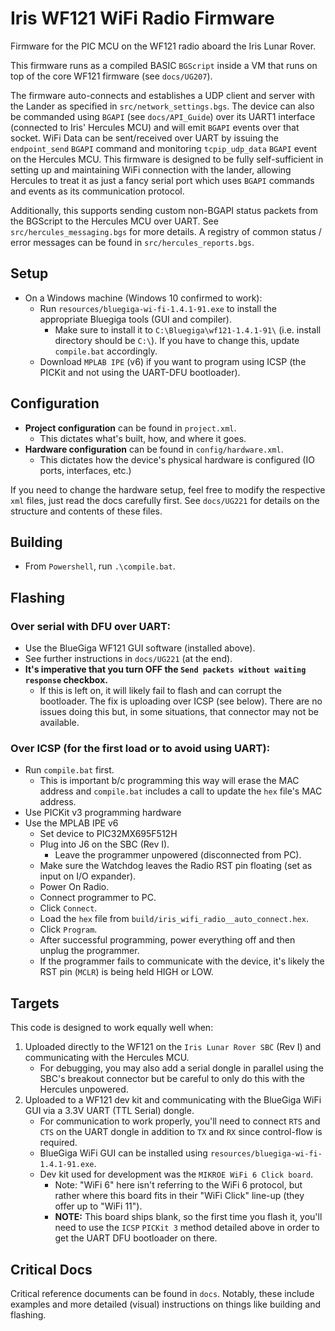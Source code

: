 # Iris WF121 WiFi Radio Firmware

Firmware for the PIC MCU on the WF121 radio aboard the Iris Lunar Rover.

This firmware runs as a compiled BASIC `BGScript` inside a VM that runs on top of the core WF121 firmware (see `docs/UG207`).

The firmware auto-connects and establishes a UDP client and server with the Lander as specified in `src/network_settings.bgs`. The device can also be commanded using `BGAPI` (see `docs/API_Guide`) over its UART1 interface (connected to Iris' Hercules MCU) and will emit `BGAPI` events over that socket. WiFi Data can be sent/received over UART by issuing the `endpoint_send` `BGAPI` command and monitoring `tcpip_udp_data` `BGAPI` event on the Hercules MCU. This firmware is designed to be fully self-sufficient in setting up and maintaining WiFi connection with the lander, allowing Hercules to treat it as just a fancy serial port which uses `BGAPI` commands and events as its communication protocol.

Additionally, this supports sending custom non-BGAPI status packets from the BGScript to the Hercules MCU over UART. See `src/hercules_messaging.bgs` for more details. A registry of common status / error messages can be found in `src/hercules_reports.bgs`.

## Setup
- On a Windows machine (Windows 10 confirmed to work):
    - Run `resources/bluegiga-wi-fi-1.4.1-91.exe` to install the appropriate Bluegiga tools (GUI and compiler). 
        - Make sure to install it to `C:\Bluegiga\wf121-1.4.1-91\` (i.e. install directory should be `C:\`). If you have to change this, update `compile.bat` accordingly.
    - Download `MPLAB IPE` (v6) if you want to program using ICSP (the PICKit and not using the UART-DFU bootloader).

## Configuration
- **Project configuration** can be found in `project.xml`.
    - This dictates what's built, how, and where it goes.
- **Hardware configuration** can be found in `config/hardware.xml`.
    - This dictates how the device's physical hardware is configured (IO ports, interfaces, etc.)

If you need to change the hardware setup, feel free to modify the respective `xml` files, just read the docs carefully first. See `docs/UG221` for details on the structure and contents of these files.

## Building
- From `Powershell`, run `.\compile.bat`.

## Flashing
### **Over serial with DFU over UART:**

- Use the BlueGiga WF121 GUI software (installed above).
- See further instructions in `docs/UG221` (at the end).
- **It's imperative that you turn OFF the `Send packets without waiting response` checkbox.**
    - If this is left on, it will likely fail to flash and can corrupt the bootloader. The fix is uploading over ICSP (see below). There are no issues doing this but, in some situations, that connector may not be available.
### **Over ICSP (for the first load or to avoid using UART):**
- Run `compile.bat` first.
    - This is important b/c programming this way will erase the MAC address and `compile.bat` includes a call to update the `hex` file's MAC address.
- Use PICKit v3 programming hardware
- Use the MPLAB IPE v6
    - Set device to PIC32MX695F512H
    - Plug into J6 on the SBC (Rev I).
        - Leave the programmer unpowered (disconnected from PC).
    - Make sure the Watchdog leaves the Radio RST pin floating (set as input on I/O expander).
    - Power On Radio.
    - Connect programmer to PC.
    - Click `Connect`.
    - Load the `hex` file from `build/iris_wifi_radio__auto_connect.hex`.
    - Click `Program`.
    - After successful programming, power everything off and then unplug the programmer.
    - If the programmer fails to communicate with the device, it's likely the RST pin (`MCLR`) is being held HIGH or LOW.

## Targets
This code is designed to work equally well when:
1. Uploaded directly to the WF121 on the `Iris Lunar Rover SBC` (Rev I) and communicating with the Hercules MCU.
    - For debugging, you may also add a serial dongle in parallel using the SBC's breakout connector but be careful to only do this with the Hercules unpowered.
2. Uploaded to a WF121 dev kit and communicating with the BlueGiga WiFi GUI via a 3.3V UART (TTL Serial) dongle.
    - For communication to work properly, you'll need to connect `RTS` and `CTS` on the UART dongle in addition to `TX` and `RX` since control-flow is required.
    - BlueGiga WiFi GUI can be installed using `resources/bluegiga-wi-fi-1.4.1-91.exe`.
    - Dev kit used for development was the `MIKROE WiFi 6 Click board`.
        - Note: "WiFi 6" here isn't referring to the WiFi 6 protocol, but rather where this board fits in their "WiFi Click" line-up (they offer up to "WiFi 11").
        - **NOTE:** This board ships blank, so the first time you flash it, you'll need to use the `ICSP` `PICKit 3` method detailed above in order to get the UART DFU bootloader on there.

## Critical Docs
Critical reference documents can be found in `docs`. Notably, these include examples and more detailed (visual) instructions on things like building and flashing.

